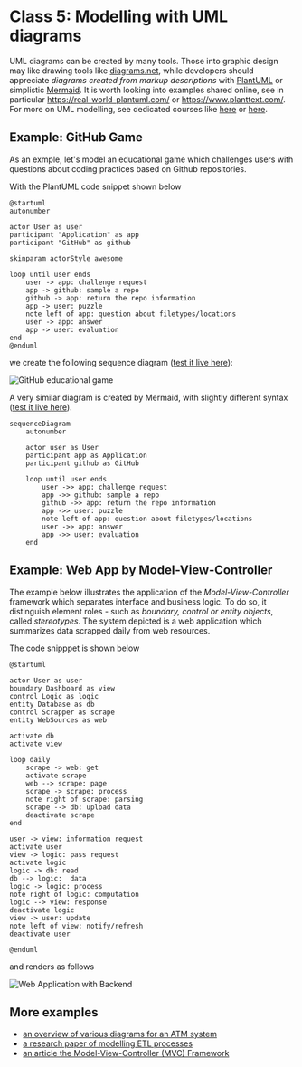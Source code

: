 # Class 5: Modelling with UML diagrams

UML diagrams can be created by many tools. Those into graphic design may like drawing tools like [diagrams.net](https://www.diagrams.net/), 
while developers should appreciate *diagrams created from markup descriptions* with [PlantUML](https://plantuml.com/) or simplistic [Mermaid](https://mermaid.js.org/).
It is worth looking into examples shared online, see in particular https://real-world-plantuml.com/ or https://www.planttext.com/.
For more on UML modelling, see dedicated courses like [here](https://nus-cs2103-ay1718s2.github.io/website/book/uml/) or [here](https://www.uml-diagrams.org/).

## Example: GitHub Game

As an exmple, let's model an educational game which challenges users with questions about coding practices based on Github repositories.

With the PlantUML code snippet shown below

```
@startuml
autonumber

actor User as user
participant "Application" as app
participant "GitHub" as github

skinparam actorStyle awesome

loop until user ends
    user -> app: challenge request
    app -> github: sample a repo
    github -> app: return the repo information
    app -> user: puzzle
    note left of app: question about filetypes/locations
    user -> app: answer
    app -> user: evaluation
end 
@enduml
```
we create the following sequence diagram ([test it live here](http://www.plantuml.com/plantuml/uml/ROynJWGn34NxdCBQ7j5lWPOABi01F8Dd9v9ZcyG6iQSdaqW814sYn4_F_r-QO_Ked31S9Sf2DILSNIkyDAg03QBVoJgMrsme3gT7CyuhUbOv7GIQ_GQUiZ_7CcRNx7iiAR6gGOXd7a8WUMq90ERhxk6Gd67TaPdaIb3fBQZvGFhe8ARg30sBCG5sndG0S_9jgUHH1NodWK2MJMiPUN_unkOpMDnkJEDVr0cODWVTfcbao2g0YuR3bfdyqwZTiyx-_tH0QHzK_owYT-IO8NfvI9T-Hk4l)):

![GitHub educational game](http://www.plantuml.com/plantuml/proxy?cache=no&src=https://raw.githubusercontent.com/maciejskorski/software_engineering/main/docs/figures/diagrams/game_github.iuml)

A very similar diagram is created by Mermaid, with slightly different syntax  ([test it live here](https://mermaid.live/edit#pako:eNp1UsFqwzAM_RXhc8fuORQGg-0-dstFcZTE4MieLW20pf8-O2mWQplO5r3H05Pki7GhJ9OYTF9KbOnV4ZhwbhlKoUpgnTtKLd8QKyGBZkqAGT5zZSoeMYmzLiILYIyVfInRO4viAj9qRieTdlX25uRdu83fhxBBWZxfmxD3eWVqLdDT8VhbNGAn9J54JEg1fJZdWCNU3dqmgYxz9ARYlDHssluKP8dEoolBJlqE4HgIab4b4d67hmkg6vnsaWc5CIGnQSAMq-kSrTgAdkEFBudJTpHysw_rdv4dEDn_bAt-7Ezf6PUuW1mVOZiZSmDXl4teKtyaMsxMrWnKs6cB1UtrWr4Wab3ux4mtaSQpHYzGHmX7ACt4_QUfk7MV)).
```mermaid
sequenceDiagram
    autonumber

    actor user as User
    participant app as Application
    participant github as GitHub

    loop until user ends
        user ->> app: challenge request
        app ->> github: sample a repo
        github ->> app: return the repo information
        app ->> user: puzzle
        note left of app: question about filetypes/locations
        user ->> app: answer
        app ->> user: evaluation
    end
```

## Example: Web App by Model-View-Controller

The example below illustrates the application of the *Model-View-Controller* framework which separates interface and business logic. To do so, it distinguish element roles - such as *boundary, control or entity objects*, called  *stereotypes*. The system depicted is a web application which summarizes data scrapped daily from web resources. 

The code snipppet is shown below

```plantuml
@startuml

actor User as user
boundary Dashboard as view
control Logic as logic
entity Database as db
control Scrapper as scrape
entity WebSources as web

activate db
activate view

loop daily
    scrape -> web: get
    activate scrape
    web --> scrape: page
    scrape -> scrape: process
    note right of scrape: parsing
    scrape --> db: upload data
    deactivate scrape
end

user -> view: information request
activate user
view -> logic: pass request
activate logic
logic -> db: read
db --> logic:  data
logic -> logic: process
note right of logic: computation
logic --> view: response
deactivate logic
view -> user: update
note left of view: notify/refresh
deactivate user

@enduml
```

and renders as follows

![Web Application with Backend](http://www.plantuml.com/plantuml/proxy?cache=no&src=https://raw.githubusercontent.com/maciejskorski/software_engineering/main/docs/figures/diagrams/game_github.iuml)

## More examples

* [an overview of various diagrams for an ATM system](https://github.com/mehedi9339/UML-Diagrams---ATM-System/blob/master/ATM%20System.pdf)
* [a research paper of modelling ETL processes](https://www.sciencedirect.com/science/article/pii/S0950584910001023)
* [an article the Model-View-Controller (MVC) Framework](https://www.cybermedian.com/what-is-model-view-controller-mvc-framework-model-mvc-with-uml-robustness-analysis/)